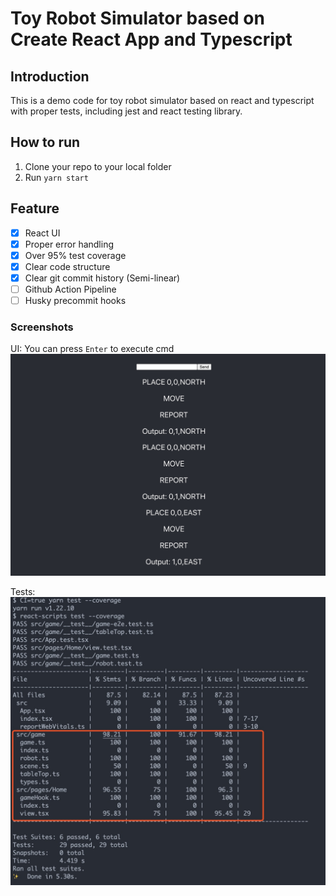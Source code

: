 # Toy Robot Simulator based on Create React App and Typescript

## Introduction
This is a demo code for toy robot simulator based on react and typescript with proper tests, including jest and react testing library.

## How to run
1. Clone your repo to your local folder
2. Run `yarn start`
   

## Feature
- [x] React UI
- [x] Proper error handling 
- [x] Over 95% test coverage
- [x] Clear code structure
- [x] Clear git commit history (Semi-linear)
- [ ] Github Action Pipeline
- [ ] Husky precommit hooks

### Screenshots
UI: You can press `Enter` to execute cmd
![UI2](./docs/UI2.jpg)

Tests: 
![Tests](./docs/test.jpg)